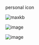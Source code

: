 personal icon

![maxkb](https://github.com/lianghan1992/icon/assets/43570989/f25b7969-4e32-44d5-a2b8-56017f0386d2)

![image](https://github.com/lianghan1992/icon/assets/43570989/8a2250eb-8ff2-4c12-bd9c-40ca613d2627)

![image](https://github.com/lianghan1992/icon/assets/43570989/d8712f39-e78c-4b65-893e-f7b4fcc8d9bb)


